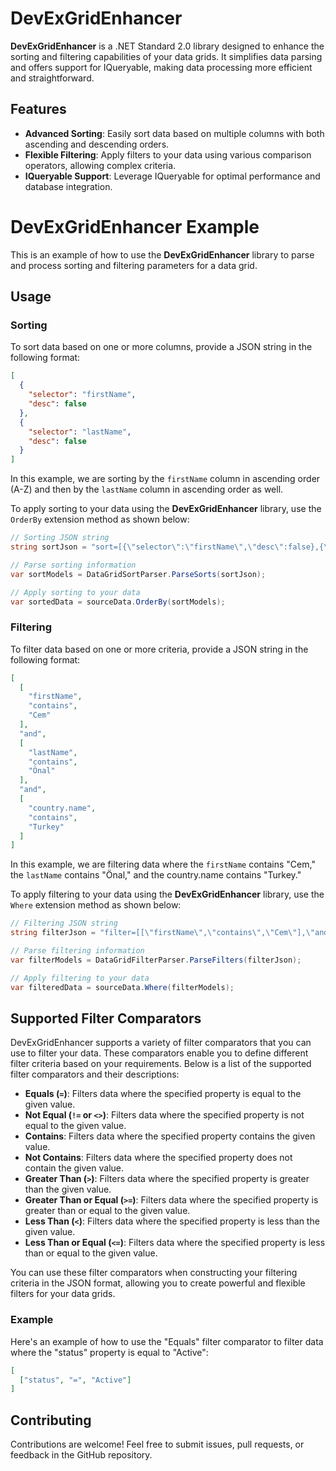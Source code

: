 # DevExGridEnhancer

**DevExGridEnhancer** is a .NET Standard 2.0 library designed to enhance the sorting and filtering capabilities of your data grids. It simplifies data parsing and offers support for IQueryable, making data processing more efficient and straightforward.

## Features

- **Advanced Sorting**: Easily sort data based on multiple columns with both ascending and descending orders.
- **Flexible Filtering**: Apply filters to your data using various comparison operators, allowing complex criteria.
- **IQueryable Support**: Leverage IQueryable for optimal performance and database integration.

# DevExGridEnhancer Example

This is an example of how to use the **DevExGridEnhancer** library to parse and process sorting and filtering parameters for a data grid.

## Usage

### Sorting

To sort data based on one or more columns, provide a JSON string in the following format:

```json
[
  {
    "selector": "firstName",
    "desc": false
  },
  {
    "selector": "lastName",
    "desc": false
  }
]
```

In this example, we are sorting by the `firstName` column in ascending order (A-Z) and then by the `lastName` column in ascending order as well.

To apply sorting to your data using the **DevExGridEnhancer** library, use the `OrderBy` extension method as shown below:

```csharp
// Sorting JSON string
string sortJson = "sort=[{\"selector\":\"firstName\",\"desc\":false},{\"selector\":\"lastName\",\"desc\":false}]";

// Parse sorting information
var sortModels = DataGridSortParser.ParseSorts(sortJson);

// Apply sorting to your data
var sortedData = sourceData.OrderBy(sortModels);
```

### Filtering

To filter data based on one or more criteria, provide a JSON string in the following format:

```json
[
  [
    "firstName",
    "contains",
    "Cem"
  ],
  "and",
  [
    "lastName",
    "contains",
    "Önal"
  ],
  "and",
  [
    "country.name",
    "contains",
    "Turkey"
  ]
]
```

In this example, we are filtering data where the `firstName` contains "Cem," the `lastName` contains "Önal," and the country.name contains "Turkey."

To apply filtering to your data using the **DevExGridEnhancer** library, use the `Where` extension method as shown below:

```csharp
// Filtering JSON string
string filterJson = "filter=[[\"firstName\",\"contains\",\"Cem\"],\"and\",[\"lastName\",\"contains\",\"Önal\"],\"and\",[\"country.name\",\"contains\",\"Turkey\"]]";

// Parse filtering information
var filterModels = DataGridFilterParser.ParseFilters(filterJson);

// Apply filtering to your data
var filteredData = sourceData.Where(filterModels);
```

## Supported Filter Comparators

DevExGridEnhancer supports a variety of filter comparators that you can use to filter your data. These comparators enable you to define different filter criteria based on your requirements. Below is a list of the supported filter comparators and their descriptions:

- **Equals (`=`)**: Filters data where the specified property is equal to the given value.
- **Not Equal (`!=` or `<>`)**: Filters data where the specified property is not equal to the given value.
- **Contains**: Filters data where the specified property contains the given value.
- **Not Contains**: Filters data where the specified property does not contain the given value.
- **Greater Than (`>`)**: Filters data where the specified property is greater than the given value.
- **Greater Than or Equal (`>=`)**: Filters data where the specified property is greater than or equal to the given value.
- **Less Than (`<`)**: Filters data where the specified property is less than the given value.
- **Less Than or Equal (`<=`)**: Filters data where the specified property is less than or equal to the given value.

You can use these filter comparators when constructing your filtering criteria in the JSON format, allowing you to create powerful and flexible filters for your data grids.

### Example

Here's an example of how to use the "Equals" filter comparator to filter data where the "status" property is equal to "Active":

```json
[
  ["status", "=", "Active"]
]
```

## Contributing

Contributions are welcome! Feel free to submit issues, pull requests, or feedback in the GitHub repository.
